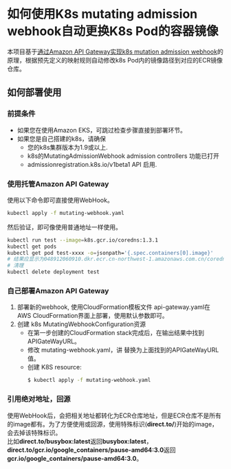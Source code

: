 # 如何使用K8s mutating admission webhook自动更换K8s Pod的容器镜像

本项目基于[通过Amazon API Gateway实现k8s mutation admission webhook](https://github.com/aws-samples/amazon-api-gateway-mutating-webhook-for-k8)的原理，根据预先定义的映射规则自动修改k8s Pod内的镜像路径到对应的ECR镜像仓库。

## 如何部署使用
### 前提条件
- 如果您在使用Amazon EKS，可跳过检查步骤直接到部署环节。
- 如果您是自己搭建的k8s，请确保
    - 您的k8s集群版本为1.9或以上.
    - k8s的MutatingAdmissionWebhook admission controllers 功能已打开
    - admissionregistration.k8s.io/v1beta1 API 启用.


### 使用托管Amazon API Gateway
使用以下命令即可直接使用WebHook。
```bash
kubectl apply -f mutating-webhook.yaml
```
然后验证，即可像使用普通地址一样使用。
```bash
kubectl run test --image=k8s.gcr.io/coredns:1.3.1
kubectl get pods
kubectl get pod test-xxxx -o=jsonpath='{.spec.containers[0].image}'
# 结果应显示为048912060910.dkr.ecr.cn-northwest-1.amazonaws.com.cn/coredns:1.3.1
# 清理
kubectl delete deployment test
```

### 自己部署Amazon API Gateway
1. 部署新的webhook, 使用CloudFormation模板文件 api-gateway.yaml在AWS CloudFormation界面上部署，使用默认参数即可。
2. 创建 k8s MutatingWebhookConfiguration资源
    - 在第一步创建的CloudFormation stack完成后，在输出结果中找到 APIGateWayURL。
    - 修改 mutating-webhook.yaml，讲 <WEB-HOOK-URL> 替换为上面找到的APIGateWayURL值。
    - 创建 K8S resource:
        ```bash
        $ kubectl apply -f mutating-webhook.yaml
        ```

### 引用绝对地址，回源
使用WebHook后，会把相关地址都转化为ECR仓库地址，但是ECR仓库不是所有的image都有。为了方便使用或回源，使用特殊标识(**direct.to/**)开始的image，会去掉该特殊标识。  
比如**direct.to/busybox:latest**返回**busybox:latest**，**direct.to/gcr.io/google_containers/pause-amd64:3.0**返回**gcr.io/google_containers/pause-amd64:3.0**。
